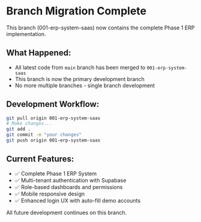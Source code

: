 # Branch Migration Complete

This branch (001-erp-system-saas) now contains the complete Phase 1 ERP implementation.

## What Happened:

- All latest code from `main` branch has been merged to `001-erp-system-saas`
- This branch is now the primary development branch
- No more multiple branches - single branch development

## Development Workflow:

```bash
git pull origin 001-erp-system-saas
# Make changes...
git add .
git commit -m "your changes"
git push origin 001-erp-system-saas
```

## Current Features:

- ✅ Complete Phase 1 ERP System
- ✅ Multi-tenant authentication with Supabase
- ✅ Role-based dashboards and permissions
- ✅ Mobile responsive design
- ✅ Enhanced login UX with auto-fill demo accounts

All future development continues on this branch.

